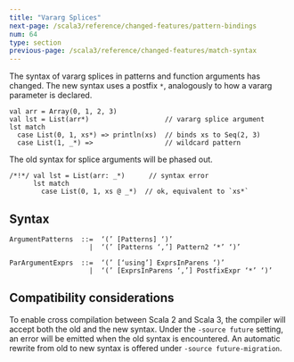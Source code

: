 ```yaml
---
title: "Vararg Splices"
next-page: /scala3/reference/changed-features/pattern-bindings
num: 64
type: section
previous-page: /scala3/reference/changed-features/match-syntax
---
```


<!-- THIS FILE HAS BEEN GENERATED BY SCALADOC PREPROCESSOR.
    The whole process of generation the docs can be found under this README: https://github.com/lampepfl/dotty/blob/master/docs/README.md
    The source file can be found here https://github.com/lampepfl/dotty/edit/master/docs/docs/reference/changed-features/vararg-splices.md
    NOTE THAT ANY CHANGES TO THIS FILE WILL BE OVERRIDEN BY PREPROCESSOR.
-->

The syntax of vararg splices in patterns and function arguments has changed. The new syntax uses a postfix `*`,  analogously to how a vararg parameter is declared.

<div class="snippet" ><div class="buttons"></div><pre><code class="language-scala"><span id="0" class="" >val arr = Array(0, 1, 2, 3)
</span><span id="1" class="" >val lst = List(arr*)                   // vararg splice argument
</span><span id="2" class="" >lst match
</span><span id="3" class="" >  case List(0, 1, xs*) =&gt; println(xs)  // binds xs to Seq(2, 3)
</span><span id="4" class="" >  case List(1, _*) =&gt;                  // wildcard pattern
</span></code></pre></div>

The old syntax for splice arguments will be phased out.

<div class="snippet" ><div class="buttons"></div><pre><code class="language-scala"><span id="0" class="" >/*!*/ val lst = List(arr: _*)      // syntax error
</span><span id="1" class="" >      lst match
</span><span id="2" class="" >        case List(0, 1, xs @ _*)  // ok, equivalent to `xs*`
</span></code></pre></div>

## Syntax

```
ArgumentPatterns  ::=  ‘(’ [Patterns] ‘)’
                    |  ‘(’ [Patterns ‘,’] Pattern2 ‘*’ ‘)’

ParArgumentExprs  ::=  ‘(’ [‘using’] ExprsInParens ‘)’
                    |  ‘(’ [ExprsInParens ‘,’] PostfixExpr ‘*’ ‘)’
```

## Compatibility considerations

To enable cross compilation between Scala 2 and Scala 3, the compiler will
accept both the old and the new syntax. Under the `-source future` setting, an error
will be emitted when the old syntax is encountered. An automatic rewrite from old
to new syntax is offered under `-source future-migration`.
